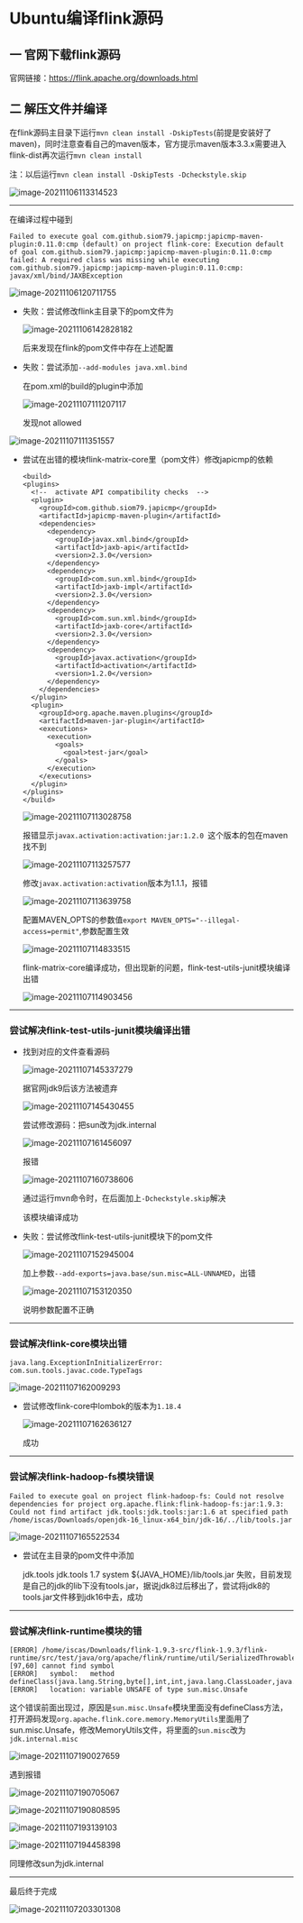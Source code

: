 # Ubuntu编译flink源码

## 一 官网下载flink源码

官网链接：https://flink.apache.org/downloads.html

## 二 解压文件并编译

在flink源码主目录下运行`mvn clean install -DskipTests`(前提是安装好了maven)，同时注意查看自己的maven版本，官方提示maven版本3.3.x需要进入flink-dist再次运行`mvn clean install`

注：以后运行`mvn clean install -DskipTests -Dcheckstyle.skip`

![image-20211106113314523](https://raw.githubusercontent.com/liang636600/cloudImg/master/images/image-20211106113314523.png)

---

在编译过程中碰到

```
Failed to execute goal com.github.siom79.japicmp:japicmp-maven-plugin:0.11.0:cmp (default) on project flink-core: Execution default of goal com.github.siom79.japicmp:japicmp-maven-plugin:0.11.0:cmp failed: A required class was missing while executing com.github.siom79.japicmp:japicmp-maven-plugin:0.11.0:cmp: javax/xml/bind/JAXBException
```

![image-20211106120711755](https://raw.githubusercontent.com/liang636600/cloudImg/master/images/image-20211106120711755.png)

* 失败：尝试修改flink主目录下的pom文件为

  ![image-20211106142828182](https://raw.githubusercontent.com/liang636600/cloudImg/master/images/image-20211106142828182.png)

  后来发现在flink的pom文件中存在上述配置

* 失败：尝试添加`--add-modules java.xml.bind`

  在pom.xml的build的plugin中添加

  ![image-20211107111207117](https://raw.githubusercontent.com/liang636600/cloudImg/master/images/image-20211107111207117.png)

  发现not allowed

![image-20211107111351557](https://raw.githubusercontent.com/liang636600/cloudImg/master/images/image-20211107111351557.png)

* 尝试在出错的模块flink-matrix-core里（pom文件）修改japicmp的依赖
  ```
  <build> 
  <plugins> 
    <!--  activate API compatibility checks  -->  
    <plugin> 
      <groupId>com.github.siom79.japicmp</groupId>  
      <artifactId>japicmp-maven-plugin</artifactId>  
      <dependencies> 
        <dependency> 
          <groupId>javax.xml.bind</groupId>  
          <artifactId>jaxb-api</artifactId>  
          <version>2.3.0</version> 
        </dependency>  
        <dependency> 
          <groupId>com.sun.xml.bind</groupId>  
          <artifactId>jaxb-impl</artifactId>  
          <version>2.3.0</version> 
        </dependency>  
        <dependency> 
          <groupId>com.sun.xml.bind</groupId>  
          <artifactId>jaxb-core</artifactId>  
          <version>2.3.0</version> 
        </dependency>  
        <dependency> 
          <groupId>javax.activation</groupId>  
          <artifactId>activation</artifactId>  
          <version>1.2.0</version> 
        </dependency> 
      </dependencies> 
    </plugin>  
    <plugin> 
      <groupId>org.apache.maven.plugins</groupId>  
      <artifactId>maven-jar-plugin</artifactId>  
      <executions> 
        <execution> 
          <goals> 
            <goal>test-jar</goal> 
          </goals> 
        </execution> 
      </executions> 
    </plugin> 
  </plugins> 
  </build>
  
  ```
  
  ![image-20211107113028758](https://raw.githubusercontent.com/liang636600/cloudImg/master/images/image-20211107113028758.png)
  
  报错显示`javax.activation:activation:jar:1.2.0 `这个版本的包在maven找不到
  
  ![image-20211107113257577](https://raw.githubusercontent.com/liang636600/cloudImg/master/images/image-20211107113257577.png)
  
  修改`javax.activation:activation`版本为1.1.1，报错
  
  ![image-20211107113639758](https://raw.githubusercontent.com/liang636600/cloudImg/master/images/image-20211107113639758.png)
  
  配置MAVEN_OPTS的参数值`export MAVEN_OPTS="--illegal-access=permit"`,参数配置生效
  
  ![image-20211107114833515](https://raw.githubusercontent.com/liang636600/cloudImg/master/images/image-20211107114833515.png)
  
  flink-matrix-core编译成功，但出现新的问题，flink-test-utils-junit模块编译出错
  
  ![image-20211107114903456](https://raw.githubusercontent.com/liang636600/cloudImg/master/images/image-20211107114903456.png)

---

### 尝试解决flink-test-utils-junit模块编译出错

* 找到对应的文件查看源码

  ![image-20211107145337279](https://raw.githubusercontent.com/liang636600/cloudImg/master/images/image-20211107145337279.png)

  据官网jdk9后该方法被遗弃

  ![image-20211107145430455](https://raw.githubusercontent.com/liang636600/cloudImg/master/images/image-20211107145430455.png)

  尝试修改源码：把sun改为jdk.internal

  ![image-20211107161456097](https://raw.githubusercontent.com/liang636600/cloudImg/master/images/image-20211107161456097.png)

  报错

  ![image-20211107160738606](https://raw.githubusercontent.com/liang636600/cloudImg/master/images/image-20211107160738606.png)

  通过运行mvn命令时，在后面加上`-Dcheckstyle.skip`解决

  该模块编译成功

  

* 失败：尝试修改flink-test-utils-junit模块下的pom文件

  ![image-20211107152945004](https://raw.githubusercontent.com/liang636600/cloudImg/master/images/image-20211107152945004.png)

  加上参数`--add-exports=java.base/sun.misc=ALL-UNNAMED`，出错
  
  ![image-20211107153120350](https://raw.githubusercontent.com/liang636600/cloudImg/master/images/image-20211107153120350.png)
  
  说明参数配置不正确

---

  ### 尝试解决flink-core模块出错

`java.lang.ExceptionInInitializerError: com.sun.tools.javac.code.TypeTags`

![image-20211107162009293](https://raw.githubusercontent.com/liang636600/cloudImg/master/images/image-20211107162009293.png)

* 尝试修改flink-core中lombok的版本为`1.18.4`

  ![image-20211107162636127](https://raw.githubusercontent.com/liang636600/cloudImg/master/images/image-20211107162636127.png)

  成功
---

### 尝试解决flink-hadoop-fs模块错误

```
Failed to execute goal on project flink-hadoop-fs: Could not resolve dependencies for project org.apache.flink:flink-hadoop-fs:jar:1.9.3: Could not find artifact jdk.tools:jdk.tools:jar:1.6 at specified path /home/iscas/Downloads/openjdk-16_linux-x64_bin/jdk-16/../lib/tools.jar
```

![image-20211107165522534](https://raw.githubusercontent.com/liang636600/cloudImg/master/images/image-20211107165522534.png)

* 尝试在主目录的pom文件中添加

  	<dependency>
    			<groupId>jdk.tools</groupId>
    			<artifactId>jdk.tools</artifactId>
    			<version>1.7</version>
    			<scope>system</scope>
    			<systemPath>${JAVA_HOME}/lib/tools.jar</systemPath>
    	</dependency>
  失败，目前发现是自己的jdk的lib下没有tools.jar，据说jdk8过后移出了，尝试将jdk8的tools.jar文件移到jdk16中去，成功

---

### 尝试解决flink-runtime模块的错

```
[ERROR] /home/iscas/Downloads/flink-1.9.3-src/flink-1.9.3/flink-runtime/src/test/java/org/apache/flink/runtime/util/SerializedThrowableTest.java:[97,60] cannot find symbol
[ERROR]   symbol:   method defineClass(java.lang.String,byte[],int,int,java.lang.ClassLoader,java.security.ProtectionDomain)
[ERROR]   location: variable UNSAFE of type sun.misc.Unsafe
```
这个错误前面出现过，原因是`sun.misc.Unsafe`模块里面没有defineClass方法，打开源码发现`org.apache.flink.core.memory.MemoryUtils`里面用了sun.misc.Unsafe，修改MemoryUtils文件，将里面的`sun.misc`改为`jdk.internal.misc`

![image-20211107190027659](https://raw.githubusercontent.com/liang636600/cloudImg/master/images/image-20211107190027659.png)

遇到报错

![image-20211107190705067](https://raw.githubusercontent.com/liang636600/cloudImg/master/images/image-20211107190705067.png)

![image-20211107190808595](https://raw.githubusercontent.com/liang636600/cloudImg/master/images/image-20211107190808595.png)

![image-20211107193139103](https://raw.githubusercontent.com/liang636600/cloudImg/master/images/image-20211107193139103.png)

![image-20211107194458398](https://raw.githubusercontent.com/liang636600/cloudImg/master/images/image-20211107194458398.png)

同理修改sun为jdk.internal

---

最后终于完成

![image-20211107203301308](https://raw.githubusercontent.com/liang636600/cloudImg/master/images/image-20211107203301308.png)









